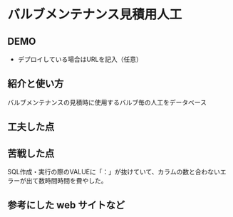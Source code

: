# バルブメンテナンス見積用人工

## DEMO

  - デプロイしている場合はURLを記入（任意）

## 紹介と使い方

  バルブメンテナンスの見積時に使用するバルブ毎の人工をデータベース

## 工夫した点


## 苦戦した点
SQL作成・実行の際のVALUEに「：」が抜けていて、カラムの数と合わないエラーが出て数時間時間を費やした。

## 参考にした web サイトなど